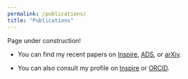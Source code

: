 ```yaml
---
permalink: /publications/
title: "Publications"
---
```


Page under construction!

<ul>
    <li>You can find my recent papers on <a href="https://inspirehep.net/literature?sort=mostrecent&size=25&page=1&q=find%20author%20Jerome%20Quintin" target="_blank" title="Inspire">Inspire</a>, <a href="https://ui.adsabs.harvard.edu/#search/q=%20author%3A%22Quintin%2C%20Jerome%22&sort=date%20desc%2C%20bibcode%20desc" target="_blank" title="ADS">ADS</a>, or <a href='https://arxiv.org/search/advanced?advanced=&terms-0-operator=OR&terms-0-term="J+Quintin"&terms-0-field=author&terms-1-operator=OR&terms-1-term="Jerome+Quintin"&terms-1-field=author&classification-physics_archives=all&classification-include_cross_list=include&date-filter_by=all_dates&date-year=&date-from_date=&date-to_date=&date-date_type=submitted_date&abstracts=show&size=50&order=-announced_date_first' target="_blank" title="arXiv">arXiv</a>.</li>
    <p></p>
    <li>You can also consult my profile on <a href="https://inspirehep.net/authors/1344967?ui-citation-summary=true" target="_blank" title="Inspire">Inspire</a> or <a href="https://orcid.org/0000-0003-4532-7026" target="_blank" title="ORCID">ORCID</a>.</li>
</ul>
